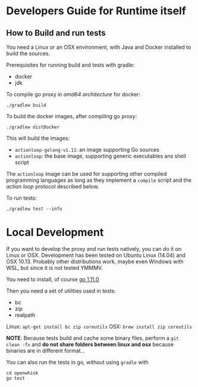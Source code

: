 <!--
#
# Licensed to the Apache Software Foundation (ASF) under one or more
# contributor license agreements.  See the NOTICE file distributed with
# this work for additional information regarding copyright ownership.
# The ASF licenses this file to You under the Apache License, Version 2.0
# (the "License"); you may not use this file except in compliance with
# the License.  You may obtain a copy of the License at
#
#     http://www.apache.org/licenses/LICENSE-2.0
#
# Unless required by applicable law or agreed to in writing, software
# distributed under the License is distributed on an "AS IS" BASIS,
# WITHOUT WARRANTIES OR CONDITIONS OF ANY KIND, either express or implied.
# See the License for the specific language governing permissions and
# limitations under the License.
#
-->
#  Developers Guide for Runtime itself

<a name="building"/>

## How to Build and run tests

You need a Linux or an OSX environment, with Java and Docker installed to build the sources.

Prerequisites for running build and tests with gradle:

- docker
- jdk

To compile go proxy *in amd64 architecture* for docker:

```
./gradlew build
```

To build the docker images, after compiling go proxy:

```
./gradlew distDocker
```

This will build the images:

* `actionloop-golang-v1.11`: an image supporting  Go sources
* `actionloop`: the base image, supporting generic executables ans shell script

The `actionloop` image can be used for supporting other compiled programming languages as long as they implement a `compile` script and the *action loop* protocol described below.

To run tests:

```
./gradlew test --info
```
<a name="development"/>

# Local Development

If you want to develop the proxy and run tests natively, you can do it on Linux or OSX. Development has been tested on Ubuntu Linux (14.04) and OSX 10.13. Probably other distributions work, maybe even Windows with WSL, but since it is not tested YMMMV.

You need to install, of course [go 1.11.0](https://golang.org/doc/install)

Then you need a set of utilities used in tests:

- bc
- zip
- realpath

Linux: `apt-get install bc zip coreutils`
OSX: `brew install zip coreutils`

**NOTE**: Because tests build and cache some binary files, perform a `git clean -fx` and **do not share folders between linux and osx** because binaries are in different format...

You can also run the tests in go, without using `gradle` with

```
cd openwhisk
go test
```
